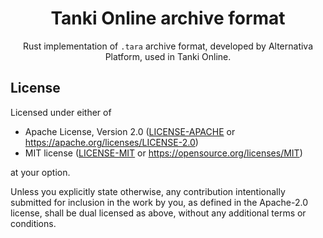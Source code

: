 <div align="center">

# Tanki Online archive format

Rust implementation of `.tara` archive format,
developed by Alternativa Platform, used in Tanki Online.

</div>

## License

Licensed under either of

 * Apache License, Version 2.0
   ([LICENSE-APACHE](LICENSE-APACHE) or https://apache.org/licenses/LICENSE-2.0)
 * MIT license
   ([LICENSE-MIT](LICENSE-MIT) or https://opensource.org/licenses/MIT)

at your option.

Unless you explicitly state otherwise, any contribution intentionally submitted
for inclusion in the work by you, as defined in the Apache-2.0 license, shall be
dual licensed as above, without any additional terms or conditions.
